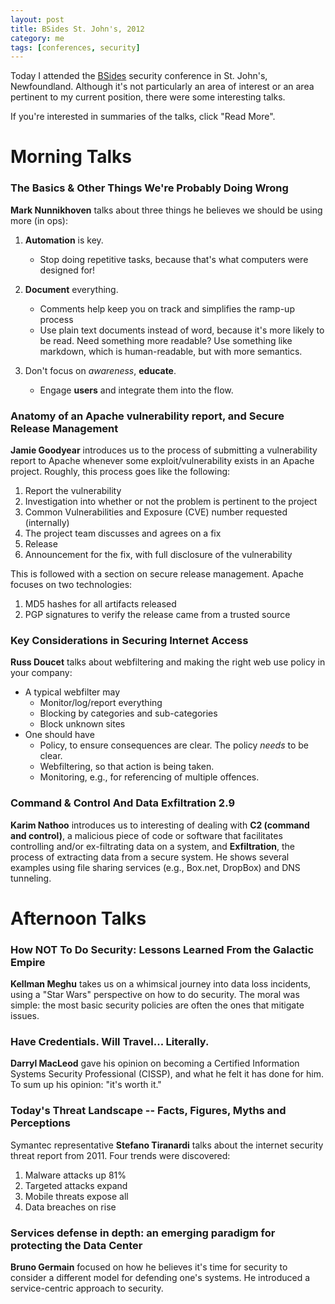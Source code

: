 ```yaml
---
layout: post
title: BSides St. John's, 2012
category: me
tags: [conferences, security]
---
```

Today I attended the [BSides](http://www.securitybsides.com/w/page/51753351/BSidesStJohns2012) 
security conference in St. John's, Newfoundland. Although it's not particularly
an area of interest or an area pertinent to my current position, there were
some interesting talks.

If you're interested in summaries of the talks, click "Read More".
<!-- more -->
Morning Talks
=============

### The Basics & Other Things We're Probably Doing Wrong ####################

__Mark Nunnikhoven__ talks about three things he believes we should be using
more (in ops):

1. __Automation__ is key.

    * Stop doing repetitive tasks, because that's what computers were designed for!

2. __Document__ everything.

	* Comments help keep you on track and simplifies the ramp-up process
	* Use plain text documents instead of word, because it's more likely to be read.
	  Need something more readable? Use something like markdown, which is
	  human-readable, but with more semantics.

3. Don't focus on _awareness_, __educate__.

    * Engage __users__ and integrate them into the flow.

### Anatomy of an Apache vulnerability report, and Secure Release Management ###

__Jamie Goodyear__ introduces us to the process of submitting a vulnerability
report to Apache whenever some exploit/vulnerability exists in an Apache
project. Roughly, this process goes like the following:

1. Report the vulnerability
2. Investigation into whether or not the problem is pertinent to the project
3. Common Vulnerabilities and Exposure (CVE) number requested (internally)
4. The project team discusses and agrees on a fix
5. Release
6. Announcement for the fix, with full disclosure of the vulnerability

This is followed with a section on secure release management. Apache focuses on
two technologies:

1. MD5 hashes for all artifacts released
2. PGP signatures to verify the release came from a trusted source

### Key Considerations in Securing Internet Access ##########################

__Russ Doucet__ talks about webfiltering and making the right web use policy in
your company:

* A typical webfilter may
	* Monitor/log/report everything
	* Blocking by categories and sub-categories
	* Block unknown sites
* One should have
	* Policy, to ensure consequences are clear. The policy _needs_ to be clear.
	* Webfiltering, so that action is being taken.
	* Monitoring, e.g., for referencing of multiple offences.

### Command & Control And Data Exfiltration 2.9 #############################

__Karim Nathoo__ introduces us to interesting of dealing with __C2 (command and
control)__, a malicious piece of code or software that facilitates controlling
and/or ex-filtrating data on a system, and __Exfiltration__, the process of
extracting data from a secure system. He shows several examples using file
sharing services (e.g., Box.net, DropBox) and DNS tunneling.


Afternoon Talks
===============

### How NOT To Do Security: Lessons Learned From the Galactic Empire ########

__Kellman Meghu__ takes us on a whimsical journey into data loss incidents,
using a "Star Wars" perspective on how to do security. The moral was simple:
the most basic security policies are often the ones that mitigate issues.

### Have Credentials. Will Travel... Literally. #############################

__Darryl MacLeod__ gave his opinion on becoming a Certified Information Systems
Security Professional (CISSP), and what he felt it has done for him. To sum up
his opinion: "it's worth it."

### Today's Threat Landscape -- Facts, Figures, Myths and Perceptions #######

Symantec representative __Stefano Tiranardi__ talks about the internet security
threat report from 2011. Four trends were discovered:

1. Malware attacks up 81%
2. Targeted attacks expand
3. Mobile threats expose all
4. Data breaches on rise

### Services defense in depth: an emerging paradigm for protecting the Data Center ###

__Bruno Germain__ focused on how he believes it's time for security to consider
a different model for defending one's systems. He introduced a service-centric
approach to security. 

